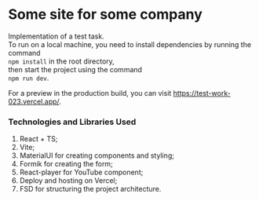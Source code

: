# Some site for some company
Implementation of a test task.</br>
To run on a local machine, you need to install dependencies by running the command </br>
`npm install` in the root directory,</br>
then start the project using the command </br>
`npm run dev`.

For a preview in the production build, you can visit <https://test-work-023.vercel.app/>.

### Technologies and Libraries Used
1. React + TS;
2. Vite;
3. MaterialUI for creating components and styling;
4. Formik for creating the form;
5. React-player for YouTube component;
6. Deploy and hosting on Vercel;
7. FSD for structuring the project architecture.

